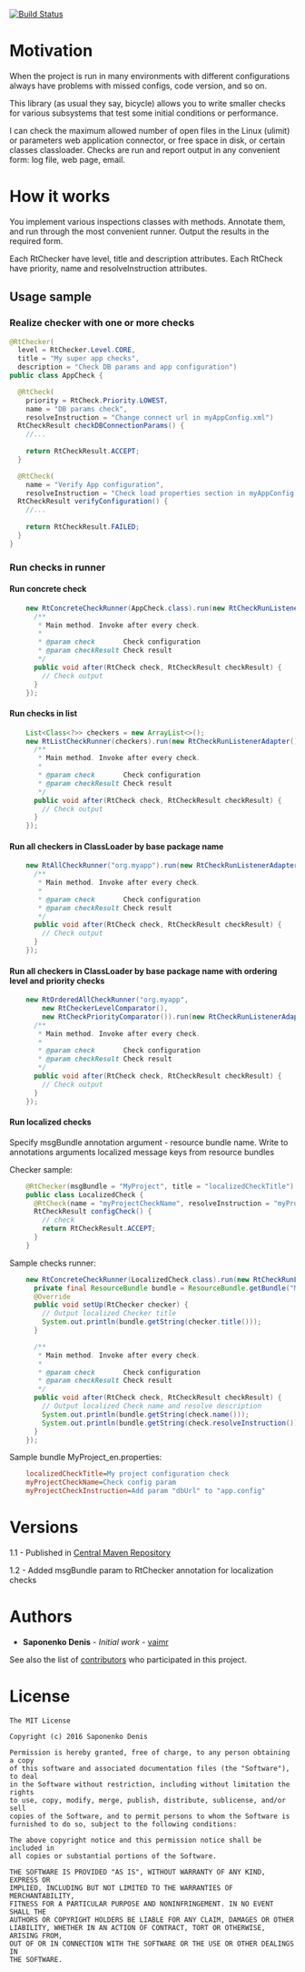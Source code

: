 [![Build Status](https://travis-ci.org/vaimr/rt-checks.svg?branch=master)](https://travis-ci.org/vaimr/rt-checks)

# Motivation
When the project is run in many environments with different configurations always have problems with missed configs, code version, and so on. 

This library (as usual they say, bicycle) allows you to write smaller checks for various subsystems that test some initial conditions or performance.

I can check the maximum allowed number of open files in the Linux (ulimit) or parameters web application connector, or free space in disk, or certain classes classloader. Checks are run and report output in any convenient form: log file, web page, email.
# How it works
You implement various inspections classes with methods. Annotate them, and run through the most convenient runner. Output the results in the required form.

Each RtChecker have level, title and description attributes. Each RtCheck have priority, name and resolveInstruction attributes.
## Usage sample
### Realize checker with one or more checks
```java
@RtChecker(
  level = RtChecker.Level.CORE,
  title = "My super app checks",
  description = "Check DB params and app configuration")
public class AppCheck {

  @RtCheck(
    priority = RtCheck.Priority.LOWEST,
    name = "DB params check",
    resolveInstruction = "Change connect url in myAppConfig.xml")
  RtCheckResult checkDBConnectionParams() {
    //...
    
    return RtCheckResult.ACCEPT;
  }

  @RtCheck(
    name = "Verify App configuration",
    resolveInstruction = "Check load properties section in myAppConfig.xml")
  RtCheckResult verifyConfiguration() {
    //...
    
    return RtCheckResult.FAILED;
  }
}
```

### Run checks in runner
#### Run concrete check
```java
    new RtConcreteCheckRunner(AppCheck.class).run(new RtCheckRunListenerAdapter() {
      /**
       * Main method. Invoke after every check.
       *
       * @param check       Check configuration
       * @param checkResult Check result
       */
      public void after(RtCheck check, RtCheckResult checkResult) {
        // Check output
      }
    });
```
#### Run checks in list
```java
    List<Class<?>> checkers = new ArrayList<>();
    new RtListCheckRunner(checkers).run(new RtCheckRunListenerAdapter() {
      /**
       * Main method. Invoke after every check.
       *
       * @param check       Check configuration
       * @param checkResult Check result
       */
      public void after(RtCheck check, RtCheckResult checkResult) {
        // Check output
      }
    });
```
#### Run all checkers in ClassLoader by base package name
```java
    new RtAllCheckRunner("org.myapp").run(new RtCheckRunListenerAdapter() {
      /**
       * Main method. Invoke after every check.
       *
       * @param check       Check configuration
       * @param checkResult Check result
       */
      public void after(RtCheck check, RtCheckResult checkResult) {
        // Check output
      }
    });
```
#### Run all checkers in ClassLoader by base package name with ordering level and priority checks
```java
    new RtOrderedAllCheckRunner("org.myapp",
        new RtCheckerLevelComparator(), 
        new RtCheckPriorityComparator()).run(new RtCheckRunListenerAdapter() {
      /**
       * Main method. Invoke after every check.
       *
       * @param check       Check configuration
       * @param checkResult Check result
       */
      public void after(RtCheck check, RtCheckResult checkResult) {
        // Check output
      }
    });
```
#### Run localized checks
Specify msgBundle annotation argument - resource bundle name. Write to annotations arguments localized message keys from resource bundles

Checker sample:
```java
    @RtChecker(msgBundle = "MyProject", title = "localizedCheckTitle")
    public class LocalizedCheck {
      @RtCheck(name = "myProjectCheckName", resolveInstruction = "myProjectCheckInstruction")
      RtCheckResult configCheck() {
        // check
        return RtCheckResult.ACCEPT;
      }
    }
```   

Sample checks runner:
```java    
    new RtConcreteCheckRunner(LocalizedCheck.class).run(new RtCheckRunListenerAdapter() {
      private final ResourceBundle bundle = ResourceBundle.getBundle("MyProject");
      @Override
      public void setUp(RtChecker checker) {
        // Output localized Checker title
        System.out.println(bundle.getString(checker.title()));
      }

      /**
       * Main method. Invoke after every check.
       *
       * @param check       Check configuration
       * @param checkResult Check result
       */
      public void after(RtCheck check, RtCheckResult checkResult) {
        // Output localized Check name and resolve description
        System.out.println(bundle.getString(check.name()));
        System.out.println(bundle.getString(check.resolveInstruction()));
      }
    });

```

Sample bundle MyProject_en.properties:
```ini
    localizedCheckTitle=My project configuration check
    myProjectCheckName=Check config param
    myProjectCheckInstruction=Add param "dbUrl" to "app.config"
```

# Versions
1.1 - Published in [Central Maven Repository](https://repo1.maven.org/maven2/io/github/vaimr/rt-checks/1.1/)

1.2 - Added msgBundle param to RtChecker annotation for localization checks

# Authors
* **Saponenko Denis** - *Initial work* - [vaimr](https://github.com/vaimr)

See also the list of [contributors](https://github.com/vaimr/rt-checks/contributors) who participated in this project.

# License
```
The MIT License

Copyright (c) 2016 Saponenko Denis

Permission is hereby granted, free of charge, to any person obtaining a copy
of this software and associated documentation files (the "Software"), to deal
in the Software without restriction, including without limitation the rights
to use, copy, modify, merge, publish, distribute, sublicense, and/or sell
copies of the Software, and to permit persons to whom the Software is
furnished to do so, subject to the following conditions:

The above copyright notice and this permission notice shall be included in
all copies or substantial portions of the Software.

THE SOFTWARE IS PROVIDED "AS IS", WITHOUT WARRANTY OF ANY KIND, EXPRESS OR
IMPLIED, INCLUDING BUT NOT LIMITED TO THE WARRANTIES OF MERCHANTABILITY,
FITNESS FOR A PARTICULAR PURPOSE AND NONINFRINGEMENT. IN NO EVENT SHALL THE
AUTHORS OR COPYRIGHT HOLDERS BE LIABLE FOR ANY CLAIM, DAMAGES OR OTHER
LIABILITY, WHETHER IN AN ACTION OF CONTRACT, TORT OR OTHERWISE, ARISING FROM,
OUT OF OR IN CONNECTION WITH THE SOFTWARE OR THE USE OR OTHER DEALINGS IN
THE SOFTWARE.
```
